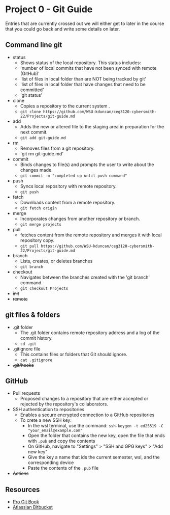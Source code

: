 # Project 0 - Git Guide

Entries that are currently crossed out we will either get to later in the course that you could go back and write some details on later.

## Command line git

- status
  - Shows status of the local repository. This status includes:
   - 'number of local commits that have not been synced with remote (GitHub)' 
   - 'list of files in local folder than are NOT being tracked by git'
   - 'list of files in local folder that have changes that need to be committed'
  - 'git status'
- clone
  - Copies a repository to the current system .
  - `git clone https://github.com/WSU-kduncan/ceg3120-cybersmith-22/Projects/git-guide.md`
- add
  - Adds the new or altered file to the staging area in preparation for the next commit.
  - `git add git-guide.md`
- rm
  - Removes files from a git repository.
  - `git rm git-guide.md'
- commit
  - Binds changes to file(s) and prompts the user to write about the changes made. 
  - `git commit -m "completed up until push command"`
- push
  - Syncs local repository with remote repository.
  - `git push`
- fetch
  - Downloads content from a remote repository.
  - `git fetch origin`
- merge
  - Incorporates changes from another repository or branch.
  - `git merge projects`
- pull
  - fetches content from the remote repository and merges it with local repository copy.
  - `git pull https://github.com/WSU-kduncan/ceg3120-cybersmith-22/Projects/git-guide.md`
- branch
  - Lists, creates, or deletes branches
  - `git branch`
- checkout
  - Navigates between the branches created with the 'git branch' command.
  - `git checkout Projects`
- ~~init~~
- ~~remote~~

## git files & folders

- .git folder
  - The .git folder contains remote repository address and a log of the commit history.
  - `cd .git`
- .gitignore file
  - This contains files or folders that Git should ignore.
  - `cat .gitignore`
- ~~.git/hooks~~

## GitHub

- Pull requests
  - Proposed changes to a repository that are either accepted or rejected by the repository's collaborators.
- SSH authentication to repositories
  - Enables a secure encrypted connection to a GitHub repositories 
  - To crete a new SSH key:
    - In the wsl terminal, use the command: `ssh-keygen -t ed25519 -C "your_email@example.com"`
    - Open the folder that contains the new key, open the file that ends with `.pub` and copy the contents
    - On GitHub, navigate to "Settings" > "SSH and GPG keys" > "Add new key"
    - Give the key a name that ids the current semester, wsl, and the corresponding device
    - Paste the contents of the `.pub` file
- ~~Actions~~


## Resources

- [Pro Git Book](https://git-scm.com/book/en/v2)
- [Atlassian Bitbucket](https://www.atlassian.com/git/tutorials)